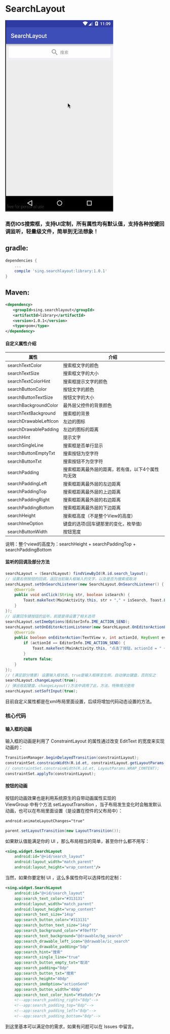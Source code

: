 # SearchLayout
![](app/src/main/res/drawable/demo.gif "")  

### 高仿IOS搜索框，支持UI定制，所有属性均有默认值，支持各种按键回调监听，轻量级文件，简单到无法想象！
## gradle:
```groovy
dependencies {
    ...
    compile 'sing.searchlayout:library:1.0.1'
}
```
## Maven:
```xml
<dependency>
　　<groupId>sing.searchlayout</groupId>
　　<artifactId>library</artifactId>
　　<version>1.0.1</version>
　　<type>pom</type>
</dependency>
```  
#### 自定义属性介绍  
属性|介绍  
---|---  
searchTextColor | 搜索框文字的颜色
searchTextSize | 搜索框文字的大小
searchTextColorHint | 搜索框提示文字的颜色
searchButtonColor | 按钮文字的颜色
searchButtonTextSize | 按钮文字的大小
searchBackgroundColor | 最外层父控件的背景颜色
searchTextBackground | 搜索框的背景
searchDrawableLeftIcon | 左边的图标
searchDrawablePadding | 左边的图标的距离
searchHint | 提示文字
searchSingleLine | 搜索框是否单行显示
searchButtonEmptyTxt | 搜索按钮为空字符
searchButtonTxt | 搜索按钮不为空字符
searchPadding | 搜索框距离最外层的距离，若有值，以下4个属性均无效
searchPaddingLeft | 搜索框距离最外层的左边距离
searchPaddingTop | 搜索框距离最外层的上边距离
searchPaddingRight | 搜索框距离最外层的右边距离
searchPaddingBottom | 搜索框距离最外层的下边距离
searchHeight | 搜索框高度（不是整个View的高度）
searchImeOption | 键盘的选项(回车键那里的变化，枚举值)
searchButtonWidth | 按钮宽度

说明：整个view的高度为：searchHeight + searchPaddingTop + searchPaddingBottom
    
#### 监听的回调及部分方法 
```JAVA
searchLayout = (SearchLayout) findViewById(R.id.search_layout);
// 设置右侧按钮的回调，返回当前输入框输入的文字，以及是否为搜索或取消
searchLayout.setOnSearchListener(new SearchLayout.OnSearchListener() {
    @Override
    public void onClick(String str, boolean isSearch) {
        Toast.makeText(MainActivity.this, str + "," + isSearch, Toast.LENGTH_SHORT).show();
    }
});
// 设置回车键按钮的监听，前提是得设置了相关选项
searchLayout.setImeOptions(EditorInfo.IME_ACTION_SEND);
searchLayout.setOnEditorActionListener(new SearchLayout.OnEditorActionListener() {
    @Override
    public boolean onEditorAction(TextView v, int actionId, KeyEvent event) {
        if (actionId == EditorInfo.IME_ACTION_SEND) {
            Toast.makeText(MainActivity.this, "点击了按钮，actionId = " + actionId, Toast.LENGTH_SHORT).show();
        }
        return false;
    }
});
// (满足部分情景) 设置输入框状态，true是输入框移至左侧，自动弹出键盘，否则反之
searchLayout.changeLayout(true);
// 弹出收起键盘，changeLayout()方法中调用了此，方法，特殊情况使用
searchLayout.setSoftInput(true);
```
目前自定义属性都是在xml布局里面设置，后续将增加代码动态设置的方法。  
### 核心代码
#### 输入框的动画
输入框的动画是利用了 ConstraintLayout 的属性通过改变 EditText 的宽度来实现动画的：
```JAVA
TransitionManager.beginDelayedTransition(constraintLayout);
constraintSet.constrainWidth(R.id.et, constraintLayout.getLayoutParams().width);
// constraintSet.constrainWidth(R.id.et, LayoutParams.WRAP_CONTENT);
constraintSet.applyTo(constraintLayout);
```
#### 按钮的动画
按钮的动画效果也是利用系统原生的自带动画属性实现的  
ViewGroup 中有个方法 setLayoutTransition ，当子布局发生变化时会触发默认动画，也可以在布局里面设置（是设置在控件的父布局中）：
```XML
android:animateLayoutChanges="true"
```
```JAVA
parent.setLayoutTransition(new LayoutTransition());
```
如果默认值能满足你的 UI ，那么布局相当的简单，甚至你什么都不用写：
```XML
<sing.widget.SearchLayout
    android:id="@+id/search_layout"
    android:layout_width="match_parent"
    android:layout_height="wrap_content"/>
```
当然，如果你要定制 UI ，这么多属性你可以选择性的定制：
```XML
<sing.widget.SearchLayout
    android:id="@+id/search_layout"
    app:search_text_color="#313131"
    android:layout_width="match_parent"
    android:layout_height="wrap_content"
    app:search_text_size="14sp"
    app:search_button_color="#313131"
    app:search_button_text_size="14sp"
    app:search_background_color="#f0eff5"
    app:search_text_background="@drawable/bg_search"
    app:search_drawable_left_icon="@drawable/ic_search"
    app:search_drawable_padding="5dp"
    app:search_hint="搜索"
    app:search_single_line="true"
    app:search_button_empty_txt="取消"
    app:search_padding="8dp"
    app:search_button_txt="搜索"
    app:search_height="40dp"
    app:search_imeOption="actionSend"
    app:search_button_width="40dp"
    app:search_text_color_hint="#9a9a9c"/>
    <!--app:search_padding_right="8dp"-->
    <!--app:search_padding_top="8dp"-->
    <!--app:search_padding_left="8dp"-->
    <!--app:search_padding_bottom="8dp"-->
```
到这里基本可以满足你的需求，如果有问题可以在 Issues 中留言。